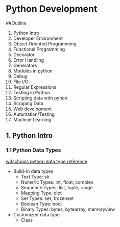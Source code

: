 # Python Development
##Outline
1. Python Intro
2. Developer Environment
3. Object Oriented Programming
4. Functional Programming
5. Decorator
6. Error Handling
7. Generators
8. Modules in python
9. Debug
10. File I/O
11. Regular Expressions
12. Testing in Python
13.  Scripting data with pyhon
14. Scraping Data
15. Web development
16. Automation/Testing
17. Machine Learning

## 1. Python Intro
### 1.1 Python Data Types
[w3schools python data type reference](https://www.w3schools.com/python/python_datatypes.asp)

- Build-in data types
    - Text Type:	str
    - Numeric Types:	int, float, complex
    - Sequence Types:	list, tuple, range
    - Mapping Type:	dict
    - Set Types:	set, frozenset
    - Boolean Type:	bool
    - Binary Types:	bytes, bytearray, memoryview
- Customized data type
    - Class